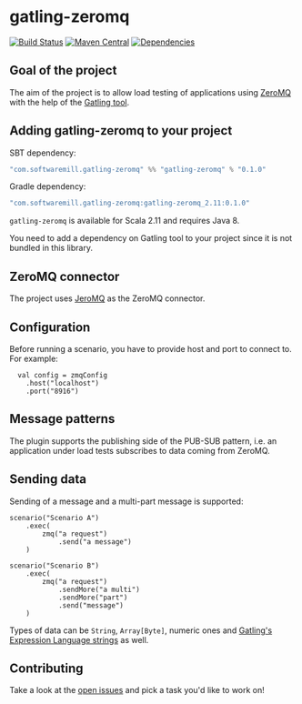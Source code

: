 # gatling-zeromq

[![Build Status](https://travis-ci.org/softwaremill/gatling-zeromq.svg?branch=master)](https://travis-ci.org/softwaremill/gatling-zeromq)
[![Maven Central](https://maven-badges.herokuapp.com/maven-central/com.softwaremill.gatling-zeromq/gatling-zeromq_2.11/badge.svg)](https://maven-badges.herokuapp.com/maven-central/com.softwaremill.gatling-zeromq/gatling-zeromq_2.11)
[![Dependencies](https://app.updateimpact.com/badge/636824687711752192/gatling-zeromq.svg?config=compile)](https://app.updateimpact.com/latest/636824687711752192/gatling-zeromq)

## Goal of the project

The aim of the project is to allow load testing of applications using [ZeroMQ](http://zeromq.org) with the help of the [Gatling tool](http://gatling.io).

## Adding gatling-zeromq to your project

SBT dependency:

```scala
"com.softwaremill.gatling-zeromq" %% "gatling-zeromq" % "0.1.0"
```

Gradle dependency:
```groovy
"com.softwaremill.gatling-zeromq:gatling-zeromq_2.11:0.1.0"
```

`gatling-zeromq` is available for Scala 2.11 and requires Java 8.

You need to add a dependency on Gatling tool to your project since it is not bundled in this library.

## ZeroMQ connector

The project uses [JeroMQ](https://github.com/zeromq/jeromq) as the ZeroMQ connector.

## Configuration

Before running a scenario, you have to provide host and port to connect to. For example:
```
  val config = zmqConfig
    .host("localhost")
    .port("8916")
```

## Message patterns

The plugin supports the publishing side of the PUB-SUB pattern, i.e. an application under load tests subscribes to data coming from ZeroMQ.

## Sending data

Sending of a message and a multi-part message is supported:
```
scenario("Scenario A")
    .exec(
        zmq("a request")
            .send("a message")
    )

scenario("Scenario B")
    .exec(
        zmq("a request")
            .sendMore("a multi")
            .sendMore("part")
            .send("message")
    )
```

Types of data can be `String`, `Array[Byte]`, numeric ones and [Gatling's Expression Language strings](http://gatling.io/docs/current/session/expression_el/#el) as well.

## Contributing

Take a look at the [open issues](https://github.com/softwaremill/gatling-zeromq/issues) and pick a task you'd like to work on!
